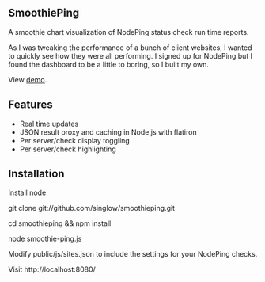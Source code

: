 SmoothiePing
------------
A smoothie chart visualization of NodePing status check run time reports.

As I was tweaking the performance of a bunch of client websites, I wanted to quickly see how they
were all performing. I signed up for NodePing but I found the dashboard to be a little to boring, 
so I built my own.

View [demo][1].

Features
--------
- Real time updates
- JSON result proxy and caching in Node.js with flatiron
- Per server/check display toggling
- Per server/check highlighting 

Installation
------------
Install [node][2]

git clone git://github.com/singlow/smoothieping.git

cd smoothieping && npm install

node smoothie-ping.js

Modify public/js/sites.json to include the settings for your NodePing checks.

Visit http://localhost:8080/

[1]:http://iakob.com/smoothieping/demo
[2]:https://github.com/joyent/node/wiki/Installation

